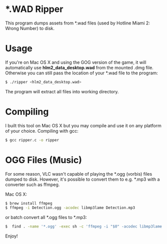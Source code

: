 # *.WAD Ripper

This program dumps assets from *.wad files (used by Hotline Miami 2: Wrong Number) to disk.  

# Usage

If you're on Mac OS X and using the GOG version of the game, it will automatically use **hlm2_data_desktop.wad** from the mounted .dmg file. Otherwise you can still pass the location of your *.wad file to the program:

```sh
$ ./ripper <hlm2_data_desktop.wad>
```

The program will extract all files into working directory.

# Compiling

I built this tool on Mac OS X but you may compile and use it on any platform of your choice. Compiling with gcc:

```sh
$ gcc ripper.c -o ripper
```

# OGG Files (Music)

For some reason, VLC wasn't capable of playing the *.ogg (vorbis) files dumped to disk. However, it's possible to convert them to e.g. *.mp3 with a converter such as ffmpeg.

Mac OS X:
```sh
$ brew install ffmpeg
$ ffmpeg -i Detection.ogg -acodec libmp3lame Detection.mp3
```

or batch convert all *.ogg files to *.mp3:

```sh
$  find . -name '*.ogg' -exec sh -c 'ffmpeg -i "$0" -acodec libmp3lame "${0%%.ogg}.mp3"' {} \;
```

Enjoy!


